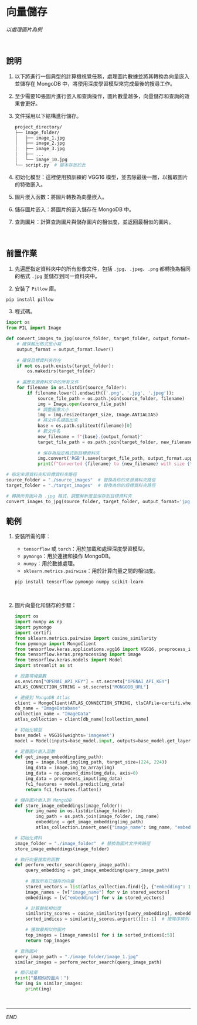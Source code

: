 # 向量儲存

_以處理圖片為例_

<br>

## 說明

1. 以下將進行一個典型的計算機視覺任務，處理圖片數據並將其轉換為向量嵌入並儲存在 MongoDB 中，將使用深度學習模型來完成最後的搜尋工作。

2. 至少需要10張圖片進行嵌入和查詢操作，圖片數量越多，向量儲存和查詢的效果會更好。

3. 文件採用以下結構進行儲存。

    ```bash
    project_directory/
    ├── image_folder/
    │   ├── image_1.jpg
    │   ├── image_2.jpg
    │   ├── image_3.jpg
    │   ├── ...
    │   └── image_10.jpg
    └── script.py  # 腳本存放於此
    ```

4. 初始化模型：這裡使用預訓練的 VGG16 模型，並去除最後一層，以獲取圖片的特徵嵌入。

5. 圖片嵌入函數：將圖片轉換為向量嵌入。

6. 儲存圖片嵌入：將圖片的嵌入儲存在 MongoDB 中。

7. 查詢圖片：計算查詢圖片與儲存圖片的相似度，並返回最相似的圖片。

<br>

## 前置作業

1. 先遍歷指定資料夾中的所有影像文件，包括 `.jpg`、`.jpeg`、`.png` 都轉換為相同的格式 `.jpg` 並儲存到同一資料夾中。

2. 安裝了 `Pillow` 庫。
```bash
pip install pillow
```
3. 程式碼。
```python
import os
from PIL import Image

def convert_images_to_jpg(source_folder, target_folder, output_format='jpg', target_size=(224, 224)):
    # 確保輸出格式是小寫
    output_format = output_format.lower()
    
    # 確保目標資料夾存在
    if not os.path.exists(target_folder):
        os.makedirs(target_folder)
    
    # 遍歷來源資料夾中的所有文件
    for filename in os.listdir(source_folder):
        if filename.lower().endswith(('.png', '.jpg', '.jpeg')):
            source_file_path = os.path.join(source_folder, filename)
            img = Image.open(source_file_path)
            # 調整圖像大小
            img = img.resize(target_size, Image.ANTIALIAS)
            # 將文件名擷取出來
            base = os.path.splitext(filename)[0]
            # 新文件名
            new_filename = f"{base}.{output_format}"
            target_file_path = os.path.join(target_folder, new_filename)
            
            # 保存為指定格式到目標資料夾
            img.convert('RGB').save(target_file_path, output_format.upper())
            print(f"Converted {filename} to {new_filename} with size {target_size}")

# 指定來源資料夾和目標資料夾路徑
source_folder = "./source_images"  # 替換為你的來源資料夾路徑
target_folder = "./target_images"  # 替換為你的目標資料夾路徑

# 轉換所有圖片為 .jpg 格式，調整解析度並保存到目標資料夾
convert_images_to_jpg(source_folder, target_folder, output_format='jpg', target_size=(224, 224))

```

## 範例

1. 安裝所需的庫：

    - `tensorflow` 或 `torch`：用於加載和處理深度學習模型。
    - `pymongo`：用於連接和操作 MongoDB。
    - `numpy`：用於數據處理。
    - `sklearn.metrics.pairwise`：用於計算向量之間的相似度。

    ```bash
    pip install tensorflow pymongo numpy scikit-learn
    ```

<br>

2. 圖片向量化和儲存的步驟：

    ```python
    import os
    import numpy as np
    import pymongo
    import certifi
    from sklearn.metrics.pairwise import cosine_similarity
    from pymongo import MongoClient
    from tensorflow.keras.applications.vgg16 import VGG16, preprocess_input
    from tensorflow.keras.preprocessing import image
    from tensorflow.keras.models import Model
    import streamlit as st

    # 設置環境變數
    os.environ["OPENAI_API_KEY"] = st.secrets["OPENAI_API_KEY"]
    ATLAS_CONNECTION_STRING = st.secrets["MONGODB_URL"]

    # 連接到 MongoDB Atlas
    client = MongoClient(ATLAS_CONNECTION_STRING, tlsCAFile=certifi.where())
    db_name = "ImageDatabase"
    collection_name = "ImageData"
    atlas_collection = client[db_name][collection_name]

    # 初始化模型
    base_model = VGG16(weights='imagenet')
    model = Model(inputs=base_model.input, outputs=base_model.get_layer('fc1').output)

    # 定義圖片嵌入函數
    def get_image_embedding(img_path):
        img = image.load_img(img_path, target_size=(224, 224))
        img_data = image.img_to_array(img)
        img_data = np.expand_dims(img_data, axis=0)
        img_data = preprocess_input(img_data)
        fc1_features = model.predict(img_data)
        return fc1_features.flatten()

    # 儲存圖片嵌入到 MongoDB
    def store_image_embeddings(image_folder):
        for img_name in os.listdir(image_folder):
            img_path = os.path.join(image_folder, img_name)
            embedding = get_image_embedding(img_path)
            atlas_collection.insert_one({"image_name": img_name, "embedding": embedding.tolist()})

    # 初始化資料
    image_folder = "./image_folder"  # 替換為圖片文件夾路徑
    store_image_embeddings(image_folder)

    # 執行向量搜索的函數
    def perform_vector_search(query_image_path):
        query_embedding = get_image_embedding(query_image_path)
        
        # 獲取所有已儲存的向量
        stored_vectors = list(atlas_collection.find({}, {"embedding": 1, "image_name": 1, "_id": 0}))
        image_names = [v["image_name"] for v in stored_vectors]
        embeddings = [v["embedding"] for v in stored_vectors]

        # 計算餘弦相似度
        similarity_scores = cosine_similarity([query_embedding], embeddings).flatten()
        sorted_indices = similarity_scores.argsort()[::-1]  # 按降序排列

        # 獲取最相似的圖片
        top_images = [image_names[i] for i in sorted_indices[:5]]
        return top_images

    # 查詢圖片
    query_image_path = "./image_folder/image_1.jpg"
    similar_images = perform_vector_search(query_image_path)

    # 顯示結果
    print("最相似的圖片：")
    for img in similar_images:
        print(img)
    ```

<br>

___

_END_
